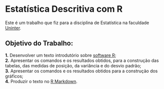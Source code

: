 # Estatística Descritiva com R
Este é um trabalho que fiz para a disciplina de Estatística na faculdade [Uninter](https://www.uninter.com).

## Objetivo do Trabalho:<br/>
**1.** Desenvolver um texto introdutório sobre [software R](https://www.r-project.org);<br/>
**2.** Apresentar os comandos e os resultados obtidos, para a construção
das tabelas, das medidas de posição, da variância e do desvio padrão;<br/>
**3.** Apresentar os comandos e os resultados obtidos para a construção
dos gráficos;<br/>
**4.** Produzir o texto no [R Markdown](https://rmarkdown.rstudio.com). <br/> 

